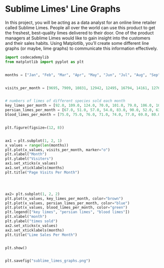 # Sublime Limes' Line Graphs
In this project, you will be acting as a data analyst for an online lime retailer called Sublime Limes. People all over the world can use this product to get the freshest, best-quality limes delivered to their door. One of the product managers at Sublime Limes would like to gain insight into the customers and their sales habits. Using Matplotlib, you’ll create some different line graphs (or maybe, lime graphs) to communicate this information effectively.

```python
import codecademylib
from matplotlib import pyplot as plt


months = ["Jan", "Feb", "Mar", "Apr", "May", "Jun", "Jul", "Aug", "Sep", "Oct", "Nov", "Dec"]


visits_per_month = [9695, 7909, 10831, 12942, 12495, 16794, 14161, 12762, 12777, 12439, 10309, 8724]


# numbers of limes of different species sold each month
key_limes_per_month = [92.0, 109.0, 124.0, 70.0, 101.0, 79.0, 106.0, 101.0, 103.0, 90.0, 102.0, 106.0]
persian_limes_per_month = [67.0, 51.0, 57.0, 54.0, 83.0, 90.0, 52.0, 63.0, 51.0, 44.0, 64.0, 78.0]
blood_limes_per_month = [75.0, 75.0, 76.0, 71.0, 74.0, 77.0, 69.0, 80.0, 63.0, 69.0, 73.0, 82.0]


plt.figure(figsize=(12, 8))


ax1 = plt.subplot(1, 2, 1)
x_values = range(len(months))
plt.plot(x_values, visits_per_month, marker="o")
plt.xlabel("Month")
plt.ylabel("Visiters")
ax1.set_xticks(x_values)
ax1.set_xticklabels(months)
plt.title("Page Visits Per Month")




ax2= plt.subplot(1, 2, 2)
plt.plot(x_values, key_limes_per_month, color="brown")
plt.plot(x_values, persian_limes_per_month, color="blue")
plt.plot(x_values, blood_limes_per_month, color="green")
plt.legend(["key limes", "persian limes", "blood limes"])
plt.xlabel("month")
plt.ylabel("times sold")
ax2.set_xticks(x_values)
ax2.set_xticklabels(months)
plt.title("Lime Sales Per Month")


plt.show()


plt.savefig("sublime_limes_graphs.png")
```